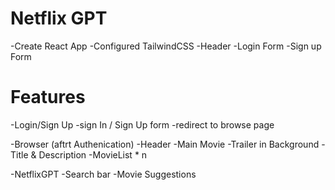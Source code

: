 # Netflix GPT

-Create React App
-Configured TailwindCSS
-Header
-Login Form
-Sign up Form

# Features

-Login/Sign Up
-sign In / Sign Up form
-redirect to browse page

-Browser (aftrt Authenication)
-Header
-Main Movie
-Trailer in Background
-Title & Description
-MovieList \* n

-NetflixGPT
-Search bar
-Movie Suggestions
